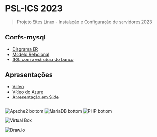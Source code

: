 # PSL-ICS 2023
> Projeto Sites Linux - Instalação e Configuração de servidores 2023

## Confs-mysql
- [Diagrama ER](./confs-mysql/DER.jpeg)
- [Modelo Relacional](./confs-mysql/ModeloRelacional.jpeg)
- [SQL com a estrutura do banco](./confs-mysql/estrutura_bd.sql)

## Apresentações
- [Vídeo](https://youtu.be/C3h5zZBxqBI?si=krmOi_Ck9gUWwjp0)
- [Vídeo do Azure](https://youtu.be/nC8gmWpq4nE)
- [Apresentação em Slide](https://docs.google.com/presentation/d/1QPW3CmunJjaMgMAWBxxulVTeMCg9_qOblVGvjVvEsao/edit?usp=sharing)

##
![Apache2 bottom](https://img.shields.io/badge/Apache2-white?logo=apache&&logoColor=D22128&style=for-the-badge)
![MariaDB bottom](https://img.shields.io/badge/MariaDB-C0765A?logo=mariadbfoundation&logoColor=1F305F&style=for-the-badge)
![PHP bottom](https://img.shields.io/badge/PHP-777BB4?logo=php&logoColor=white&style=for-the-badge)

![Virtual Box](https://img.shields.io/badge/Virtual%20Box-183A61?logo=virtualbox&logoColor=white&style=for-the-badge)

![Draw.io](https://img.shields.io/badge/-Draw.io-orange?logo=diagramsdotnet&logoColor=white&style=for-the-badge)



